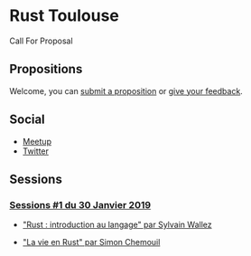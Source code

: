# Rust Toulouse

Call For Proposal

## Propositions

Welcome, you can [submit a proposition](https://github.com/Rust-Toulouse/CFP/issues/new?template=call-for-participation.md) or [give your feedback](https://github.com/Rust-Toulouse/CFP/issues).

## Social

- [Meetup](https://www.meetup.com/Toulouse-Rust-Meetup/)
- [Twitter](https://twitter.com/Rust_Toulouse)

## Sessions

### [Sessions #1 du 30 Janvier 2019](https://github.com/Rust-Toulouse/CFP/wiki/Session-%231) 

- ["Rust : introduction au langage" par Sylvain Wallez](https://github.com/Rust-Toulouse/CFP/issues/4)

- ["La vie en Rust" par Simon Chemouil](https://github.com/Rust-Toulouse/CFP/issues/3)
